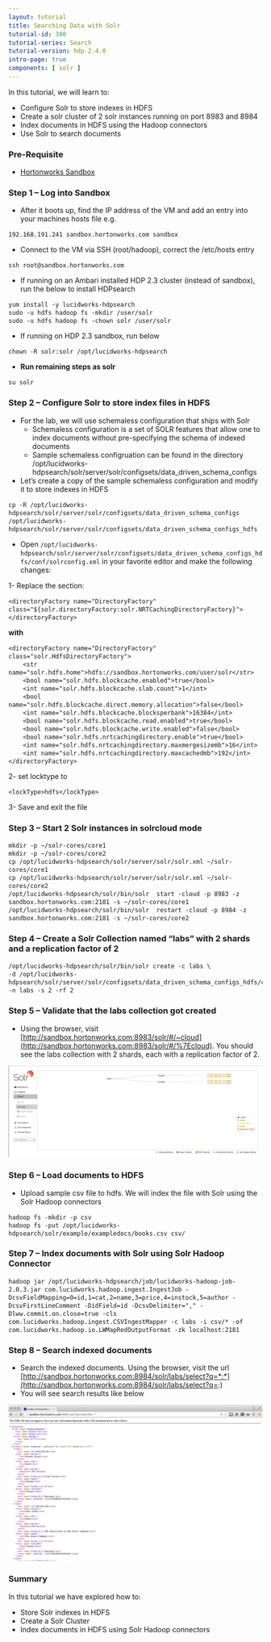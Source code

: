 ```yaml
---
layout: tutorial
title: Searching Data with Solr
tutorial-id: 300
tutorial-series: Search
tutorial-version: hdp-2.4.0
intro-page: true
components: [ solr ]
---
```



In this tutorial, we will learn to:

*   Configure Solr to store indexes in HDFS
*   Create a solr cluster of 2 solr instances running on port 8983 and 8984
*   Index documents in HDFS using the Hadoop connectors
*   Use Solr to search documents

### [](#pre-requisite)Pre-Requisite

*   [Hortonworks Sandbox](http://hortonworks.com/sandbox)

### [](#step-1---log-into-sandbox)Step 1 – Log into Sandbox

*   After it boots up, find the IP address of the VM and add an entry into your machines hosts file e.g.

~~~
192.168.191.241 sandbox.hortonworks.com sandbox    
~~~

*   Connect to the VM via SSH (root/hadoop), correct the /etc/hosts entry

~~~
ssh root@sandbox.hortonworks.com
~~~

*   If running on an Ambari installed HDP 2.3 cluster (instead of sandbox), run the below to install HDPsearch

~~~
yum install -y lucidworks-hdpsearch
sudo -u hdfs hadoop fs -mkdir /user/solr
sudo -u hdfs hadoop fs -chown solr /user/solr
~~~

*   If running on HDP 2.3 sandbox, run below

~~~
chown -R solr:solr /opt/lucidworks-hdpsearch
~~~

*   **Run remaining steps as solr**

~~~
su solr
~~~

### [](#step-2---configure-solr-to-store-index-files-in-hdfs)Step 2 – Configure Solr to store index files in HDFS

*   For the lab, we will use schemaless configuration that ships with Solr
    *   Schemaless configuration is a set of SOLR features that allow one to index documents without pre-specifying the schema of indexed documents
    *   Sample schemaless configruation can be found in the directory /opt/lucidworks-hdpsearch/solr/server/solr/configsets/data_driven_schema_configs
*   Let’s create a copy of the sample schemaless configuration and modify it to store indexes in HDFS

~~~
cp -R /opt/lucidworks-hdpsearch/solr/server/solr/configsets/data_driven_schema_configs  /opt/lucidworks-hdpsearch/solr/server/solr/configsets/data_driven_schema_configs_hdfs 
~~~

*   Open `/opt/lucidworks-hdpsearch/solr/server/solr/configsets/data_driven_schema_configs_hdfs/conf/solrconfig.xml` in your favorite editor and make the following changes:

1- Replace the section:

~~~
<directoryFactory name="DirectoryFactory"
class="${solr.directoryFactory:solr.NRTCachingDirectoryFactory}">
</directoryFactory>
~~~

**with**

~~~
<directoryFactory name="DirectoryFactory" class="solr.HdfsDirectoryFactory">
    <str name="solr.hdfs.home">hdfs://sandbox.hortonworks.com/user/solr</str>
    <bool name="solr.hdfs.blockcache.enabled">true</bool>
    <int name="solr.hdfs.blockcache.slab.count">1</int>
    <bool name="solr.hdfs.blockcache.direct.memory.allocation">false</bool>
    <int name="solr.hdfs.blockcache.blocksperbank">16384</int>
    <bool name="solr.hdfs.blockcache.read.enabled">true</bool>
    <bool name="solr.hdfs.blockcache.write.enabled">false</bool>
    <bool name="solr.hdfs.nrtcachingdirectory.enable">true</bool>
    <int name="solr.hdfs.nrtcachingdirectory.maxmergesizemb">16</int>
    <int name="solr.hdfs.nrtcachingdirectory.maxcachedmb">192</int>
</directoryFactory>
~~~

2- set locktype to

~~~
<lockType>hdfs</lockType>
~~~

3- Save and exit the file

### [](#step-3---start-2-solr-instances-in-solrcloud-mode)Step 3 – Start 2 Solr instances in solrcloud mode

~~~
mkdir -p ~/solr-cores/core1
mkdir -p ~/solr-cores/core2
cp /opt/lucidworks-hdpsearch/solr/server/solr/solr.xml ~/solr-cores/core1
cp /opt/lucidworks-hdpsearch/solr/server/solr/solr.xml ~/solr-cores/core2
/opt/lucidworks-hdpsearch/solr/bin/solr  start -cloud -p 8983 -z sandbox.hortonworks.com:2181 -s ~/solr-cores/core1
/opt/lucidworks-hdpsearch/solr/bin/solr  restart -cloud -p 8984 -z sandbox.hortonworks.com:2181 -s ~/solr-cores/core2
~~~

### [](#step-4---create-a-solr-collection-named-labs-with-2-shards-and-a-replication-factor-of-2)Step 4 – Create a Solr Collection named “labs” with 2 shards and a replication factor of 2

~~~
/opt/lucidworks-hdpsearch/solr/bin/solr create -c labs \
-d /opt/lucidworks-hdpsearch/solr/server/solr/configsets/data_driven_schema_configs_hdfs/conf -n labs -s 2 -rf 2
~~~

### [](#step-5---validate-that-the-labs-collection-got-created)Step 5 – Validate that the labs collection got created

*   Using the browser, visit [http://sandbox.hortonworks.com:8983/solr/#/~cloud](http://sandbox.hortonworks.com:8983/solr/#/%7Ecloud). You should see the labs collection with 2 shards, each with a replication factor of 2.

![Image](/assets/search-with-solr/solrui.png)

### [](#step-6---load-documents-to-hdfs)Step 6 – Load documents to HDFS

*   Upload sample csv file to hdfs. We will index the file with Solr using the Solr Hadoop connectors

~~~
hadoop fs -mkdir -p csv
hadoop fs -put /opt/lucidworks-hdpsearch/solr/example/exampledocs/books.csv csv/
~~~

### [](#step-7---index-documents-with-solr-using-solr-hadoop-connector)Step 7 – Index documents with Solr using Solr Hadoop Connector

~~~
hadoop jar /opt/lucidworks-hdpsearch/job/lucidworks-hadoop-job-2.0.3.jar com.lucidworks.hadoop.ingest.IngestJob -DcsvFieldMapping=0=id,1=cat,2=name,3=price,4=instock,5=author -DcsvFirstLineComment -DidField=id -DcsvDelimiter="," -Dlww.commit.on.close=true -cls com.lucidworks.hadoop.ingest.CSVIngestMapper -c labs -i csv/* -of com.lucidworks.hadoop.io.LWMapRedOutputFormat -zk localhost:2181
~~~

### [](#step-8---search-indexed-documents)Step 8 – Search indexed documents

*   Search the indexed documents. Using the browser, visit the url [http://sandbox.hortonworks.com:8984/solr/labs/select?q=*:*](http://sandbox.hortonworks.com:8984/solr/labs/select?q=*:*)
*   You will see search results like below

![Image](/assets/search-with-solr/solr-query.png)

### [](#summary)Summary

In this tutorial we have explored how to:

*   Store Solr indexes in HDFS
*   Create a Solr Cluster
*   Index documents in HDFS using Solr Hadoop connectors
